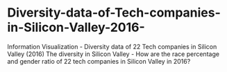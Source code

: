 # Diversity-data-of-Tech-companies-in-Silicon-Valley-2016-
Information Visualization - Diversity data of 22 Tech companies in Silicon Valley (2016) The diversity in Silicon Valley - How are the race percentage and gender ratio of 22 tech companies in Silicon Valley in 2016?
